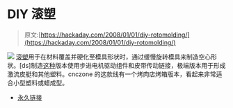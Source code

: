 # DIY 滚塑

> 原文:[https://hackaday.com/2008/01/01/diy-rotomolding/](https://hackaday.com/2008/01/01/diy-rotomolding/)

![](../Images/0d91d7b110d01cbc7c690fafeb0ae1aa.png)
[滚塑](http://en.wikipedia.org/wiki/Rotational_molding)用于在材料覆盖并硬化至模具形状时，通过缓慢旋转模具来制造空心形状。[ds]制造[这种](http://www.solsylva.com/cnc/rotomold.html)版本使用步进电机驱动组件和皮带传动链接，极端版本用于形成激流皮艇和其他塑料。cnczone 的这款线有一个烤肉店烤箱版本，看起来非常适合小型塑料或蜡成型。

*   [永久链接](http://www.solsylva.com/cnc/rotomold.html)